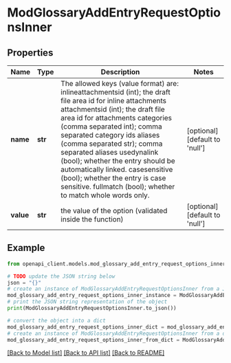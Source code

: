 # ModGlossaryAddEntryRequestOptionsInner


## Properties

Name | Type | Description | Notes
------------ | ------------- | ------------- | -------------
**name** | **str** | The allowed keys (value format) are:                             inlineattachmentsid (int); the draft file area id for inline attachments                             attachmentsid (int); the draft file area id for attachments                             categories (comma separated int); comma separated category ids                             aliases (comma separated str); comma separated aliases                             usedynalink (bool); whether the entry should be automatically linked.                             casesensitive (bool); whether the entry is case sensitive.                             fullmatch (bool); whether to match whole words only. | [optional] [default to 'null']
**value** | **str** | the value of the option (validated inside the function) | [optional] [default to 'null']

## Example

```python
from openapi_client.models.mod_glossary_add_entry_request_options_inner import ModGlossaryAddEntryRequestOptionsInner

# TODO update the JSON string below
json = "{}"
# create an instance of ModGlossaryAddEntryRequestOptionsInner from a JSON string
mod_glossary_add_entry_request_options_inner_instance = ModGlossaryAddEntryRequestOptionsInner.from_json(json)
# print the JSON string representation of the object
print(ModGlossaryAddEntryRequestOptionsInner.to_json())

# convert the object into a dict
mod_glossary_add_entry_request_options_inner_dict = mod_glossary_add_entry_request_options_inner_instance.to_dict()
# create an instance of ModGlossaryAddEntryRequestOptionsInner from a dict
mod_glossary_add_entry_request_options_inner_from_dict = ModGlossaryAddEntryRequestOptionsInner.from_dict(mod_glossary_add_entry_request_options_inner_dict)
```
[[Back to Model list]](../README.md#documentation-for-models) [[Back to API list]](../README.md#documentation-for-api-endpoints) [[Back to README]](../README.md)


